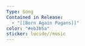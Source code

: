 ```yaml
---
Type: Song
Contained in Release:
  - "[[Born Again Pagans]]"
color: "#eb3b5a"
sticker: lucide//music
---
```

